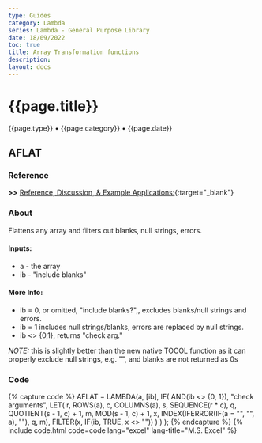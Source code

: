 ```yaml
---
type: Guides
category: Lambda
series: Lambda - General Purpose Library
date: 18/09/2022
toc: true
title: Array Transformation functions
description: 
layout: docs
---
```


# {{page.title}}
<time class="metadata" style="text-alstyleign:left"> {{page.type}} • {{page.category}} • {{page.date}}</time>

## AFLAT

### Reference

***>>*** [Reference, Discussion, & Example Applications:](https://www.mrexcel.com/board/threads/aflat.1175181/){:target="_blank"}

### About

Flattens any array and filters out blanks, null strings, errors.

#### Inputs:

  - a - the array
  - ib - "include blanks"

#### More Info:

  - ib = 0, or omitted, "include blanks?",, excludes blanks/null strings and errors.
  - ib = 1 includes null strings/blanks, errors are replaced by null strings.
  - ib <> {0,1}, returns "check arg." 

*NOTE:* this is slightly better than the new native TOCOL function as it can properly exclude null strings, e.g. "", and blanks are not returned as 0s


### Code

{% capture code %}
AFLAT = LAMBDA(a, [ib],
    IF(
        AND(ib <> {0, 1}),
        "check arguments",
        LET(
            r, ROWS(a),
            c, COLUMNS(a),
            s, SEQUENCE(r * c),
            q, QUOTIENT(s - 1, c) + 1,
            m, MOD(s - 1, c) + 1,
            x, INDEX(IFERROR(IF(a = "", "", a), ""), q, m),
            FILTER(x, IF(ib, TRUE, x <> ""))
        )
    )
);
{% endcapture %}
{% include code.html code=code lang="excel" lang-title="M.S. Excel" %}